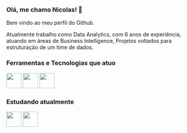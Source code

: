 ### Olá, me chamo Nicolas! 👋

Bem vindo ao meu perfil do Github.

Atualmente trabalho como Data Analytics, com 6 anos de experiência, atuando em áreas de Business Intelligence, Projetos voltados para estruturação de um time de dados.

### Ferramentas e Tecnologias que atuo

<img src="https://cdn.jsdelivr.net/gh/devicons/devicon/icons/git/git-original.svg" width="40" height="40"/> <img src="https://cdn.jsdelivr.net/gh/devicons/devicon/icons/python/python-original.svg" width="40" height="40"/> <img src="https://cdn.jsdelivr.net/gh/devicons/devicon/icons/mysql/mysql-original-wordmark.svg" width="40" height="40"/>
                    
### Estudando atualmente

<img src="https://cdn.jsdelivr.net/gh/devicons/devicon/icons/java/java-original-wordmark.svg" width="40" height="40" /> <img src="https://cdn.jsdelivr.net/gh/devicons/devicon/icons/spring/spring-original-wordmark.svg" width="40" height="40"/> 
          
